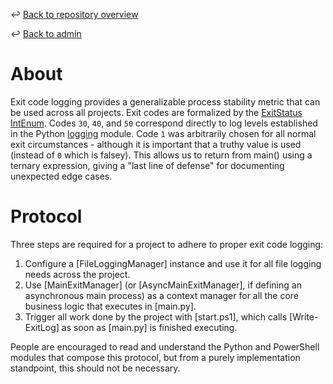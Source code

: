 ↩️ [Back to repository overview](../../README.md)

↩️ [Back to admin](../README.md)

# About

Exit code logging provides a generalizable process stability metric that can be used across all projects. Exit codes are formalized by the [ExitStatus](../../library/akdof_shared/src/akdof_shared/protocol/file_logging_manager.py#L19) [IntEnum](https://docs.python.org/3/library/enum.html#enum.IntEnum). Codes  `30`, `40`, and `50` correspond directly to log levels established in the Python [logging](https://docs.python.org/3/library/logging.html) module. Code `1` was arbitrarily chosen for all normal exit circumstances - although it is important that a truthy value is used (instead of `0` which is falsey). This allows us to return from main() using a ternary expression, giving a "last line of defense" for documenting unexpected edge cases. 

# Protocol

Three steps are required for a project to adhere to proper exit code logging:
1. Configure a [FileLoggingManager] instance and use it for all file logging needs across the project.
2. Use [MainExitManager] (or [AsyncMainExitManager], if defining an asynchronous main process) as a context manager for all the core business logic that executes in [main.py].
3. Trigger all work done by the project with [start.ps1], which calls [Write-ExitLog] as soon as [main.py] is finished executing.

People are encouraged to read and understand the Python and PowerShell modules that compose this protocol, but from a purely implementation standpoint, this should not be necessary.